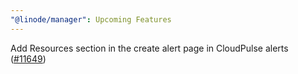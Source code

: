 ```yaml
---
"@linode/manager": Upcoming Features
---
```


Add Resources section in the create alert page in CloudPulse alerts ([#11649](https://github.com/linode/manager/pull/11649))
